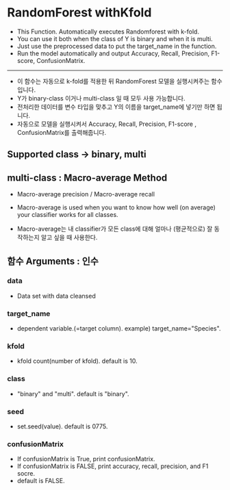 # RandomForest withKfold
- This Function. Automatically executes Randomforest with k-fold.
- You can use it both when the class of Y is binary and when it is multi.
- Just use the preprocessed data to put the target_name in the function.
- Run the model automatically and output Accuracy, Recall, Precision, F1-score, ConfusionMatrix.
---
- 이 함수는 자동으로 k-fold를 적용한 뒤 RandomForest 모델을 실행시켜주는 함수 입니다.
- Y가 binary-class 이거나 multi-class 일 때 모두 사용 가능합니다.
- 전처리한 데이터를 변수 타입을 맞추고 Y의 이름을 target_name에 넣기만 하면 됩니다. 
- 자동으로 모델을 실행시켜서 Accuracy, Recall, Precision, F1-score , ConfusionMatrix를 출력해줍니다. 

## Supported class -> binary, multi

## multi-class  : Macro-average Method
- Macro-average precision / Macro-average recall

- Macro-average is used when you want to know how well (on average) your classifier works for all classes.
- Macro-average는 내 classifier가 모든 class에 대해 얼마나 (평균적으로) 잘 동작하는지 알고 싶을 때 사용한다.

## 함수 Arguments : 인수
### data 
- Data set with data cleansed
### target_name
-  dependent variable.(=target column). example) target_name="Species".
### kfold 
- kfold count(number of kfold). default is 10.
### class 
- "binary" and "multi". default is "binary".
### seed 
- set.seed(value). default is 0775.
### confusionMatrix 
- If confusionMatrix is True, print confusionMatrix.
- If confusionMatrix is FALSE, print accuracy, recall, precision, and F1 socre. 
- default is FALSE.


